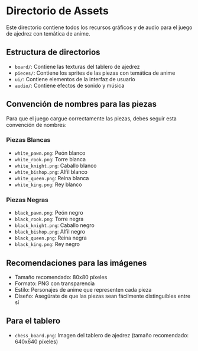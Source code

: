 # Directorio de Assets

Este directorio contiene todos los recursos gráficos y de audio para el juego de ajedrez con temática de anime.

## Estructura de directorios

- `board/`: Contiene las texturas del tablero de ajedrez
- `pieces/`: Contiene los sprites de las piezas con temática de anime
- `ui/`: Contiene elementos de la interfaz de usuario
- `audio/`: Contiene efectos de sonido y música

## Convención de nombres para las piezas

Para que el juego cargue correctamente las piezas, debes seguir esta convención de nombres:

### Piezas Blancas
- `white_pawn.png`: Peón blanco
- `white_rook.png`: Torre blanca
- `white_knight.png`: Caballo blanco
- `white_bishop.png`: Alfil blanco
- `white_queen.png`: Reina blanca
- `white_king.png`: Rey blanco

### Piezas Negras
- `black_pawn.png`: Peón negro
- `black_rook.png`: Torre negra
- `black_knight.png`: Caballo negro
- `black_bishop.png`: Alfil negro
- `black_queen.png`: Reina negra
- `black_king.png`: Rey negro

## Recomendaciones para las imágenes
- Tamaño recomendado: 80x80 píxeles
- Formato: PNG con transparencia
- Estilo: Personajes de anime que representen cada pieza
- Diseño: Asegúrate de que las piezas sean fácilmente distinguibles entre sí

## Para el tablero
- `chess_board.png`: Imagen del tablero de ajedrez (tamaño recomendado: 640x640 píxeles)
